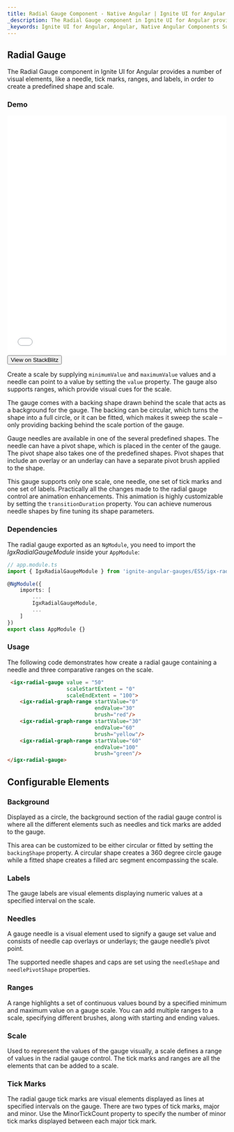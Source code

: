 ```yaml
---
title: Radial Gauge Component - Native Angular | Ignite UI for Angular 
_description: The Radial Gauge component in Ignite UI for Angular provides a number of visual elements, like a needle, tick marks, ranges, and labels, in order to create a predefined shape and scale.  
_keywords: Ignite UI for Angular, Angular, Native Angular Components Suite, Native Angular Controls, Native Angular Components, Native Angular Components Library, Angular Chart, Angular Data Grid, Angular Chart Control, Angular Grid Component, Angular radial gauge component, Angular radial gauge  
---
```

## Radial Gauge

The Radial Gauge component in Ignite UI for Angular provides a number of visual elements, like a needle, tick marks, ranges, and labels, in order to create a predefined shape and scale. 

### Demo

<div class="sample-container" style="height: 550px">
    <iframe id="radial-gauge-sample-iframe" src='{environment:demosBaseUrl}/radial-gauge-sample' width="100%" height="100%" seamless frameBorder="0" onload="onSampleIframeContentLoaded(this);"></iframe>
</div>
<div>
    <button data-localize="stackblitz" class="stackblitz-btn"   data-iframe-id="radial-gauge-sample-iframe" data-demos-base-url="{environment:demosBaseUrl}">View on StackBlitz
    </button>
</div>

<div class="divider--half"></div>

Create a scale by supplying `minimumValue` and `maximumValue` values and a needle can point to a value by setting the `value` property. The gauge also supports ranges, which provide visual cues for the scale.

The gauge comes with a backing shape drawn behind the scale that acts as a background for the gauge. The backing can be circular, which turns the shape into a full circle, or it can be fitted, which makes it sweep the scale – only providing backing behind the scale portion of the gauge.

Gauge needles are available in one of the several predefined shapes. The needle can have a pivot shape, which is placed in the center of the gauge. The pivot shape also takes one of the predefined shapes. Pivot shapes that include an overlay or an underlay can have a separate pivot brush applied to the shape. 

This gauge supports only one scale, one needle, one set of tick marks and one set of labels. Practically all the changes made to the radial gauge control are animation enhancements. This animation is highly customizable by setting the `transitionDuration` property. You can achieve numerous needle shapes by fine tuning its shape parameters.

### Dependencies
The radial gauge exported as an `NgModule`, you need to import the _IgxRadialGaugeModule_ inside your `AppModule`:

```typescript
// app.module.ts
import { IgxRadialGaugeModule } from 'ignite-angular-gauges/ES5/igx-radial-gauge-module';

@NgModule({
    imports: [
        ...
        IgxRadialGaugeModule,
        ...
    ]
})
export class AppModule {}
```

<div class="divider--half"></div>

### Usage

The following code demonstrates how create a radial gauge containing a needle and three comparative ranges on the scale.

```html
 <igx-radial-gauge value = "50"
                   scaleStartExtent = "0"
                   scaleEndExtent = "100">
    <igx-radial-graph-range startValue="0"
                            endValue="30"
                            brush="red"/>
    <igx-radial-graph-range startValue="30"
                            endValue="60"
                            brush="yellow"/>
    <igx-radial-graph-range startValue="60"
                            endValue="100"
                            brush="green"/>
</igx-radial-gauge>
```

<div class="divider--half"></div>

## Configurable Elements 
### Background
Displayed as a circle, the background section of the radial gauge control is where all the different elements such as needles and tick marks are added to the gauge.

This area can be customized to be either circular or fitted by setting the `backingShape` property. A circular shape creates a 360 degree circle gauge while a fitted shape creates a filled arc segment encompassing the scale.

### Labels
The gauge labels are visual elements displaying numeric values at a specified interval on the scale.

### Needles
A gauge needle is a visual element used to signify a gauge set value and consists of needle cap overlays or underlays; the gauge needle’s pivot point.

The supported needle shapes and caps are set using the `needleShape` and `needlePivotShape` properties. 

### Ranges
A range highlights a set of continuous values bound by a specified minimum and maximum value on a gauge scale. You can add multiple ranges to a scale, specifying different brushes, along with starting and ending values. 

### Scale
Used to represent the values of the gauge visually, a scale defines a range of values in the radial gauge control. The tick marks and ranges are all the elements that can be added to a scale.

### Tick Marks
The radial gauge tick marks are visual elements displayed as lines at specified intervals on the gauge.
There are two types of tick marks, major and minor. Use the MinorTickCount property to specify the number of minor tick marks displayed between each major tick mark.


